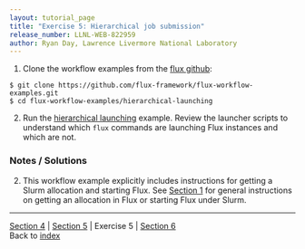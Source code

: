 ```yaml
---
layout: tutorial_page
title: "Exercise 5: Hierarchical job submission"
release_number: LLNL-WEB-822959
author: Ryan Day, Lawrence Livermore National Laboratory
---
```


1. Clone the workflow examples from the [flux github](https://github.com/flux-framework/flux-workflow-examples.git):
```
$ git clone https://github.com/flux-framework/flux-workflow-examples.git
$ cd flux-workflow-examples/hierarchical-launching
```
2. Run the [hierarchical launching](https://flux-framework.readthedocs.io/projects/flux-workflow-examples/en/latest/hierarchical-launching/README.html) example. Review the launcher scripts to understand which `flux` commands are launching Flux instances and which are not.

### Notes / Solutions
2. This workflow example explicitly includes instructions for getting a Slurm allocation and starting Flux. See [Section 1](/flux/section1) for general instructions on getting an allocation in Flux or starting Flux under Slurm.

---
[Section 4](/flux/section4) | [Section 5](/flux/section5) | Exercise 5 | [Section 6](/flux/section6)  
Back to [index](/flux/index)
